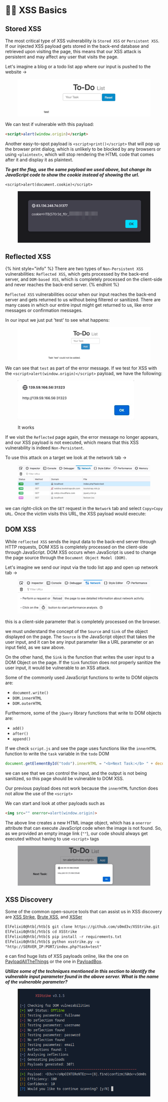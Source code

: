 # 🧎‍♂️ XSS Basics

## Stored XSS

The most critical type of XSS vulnerability is `Stored XSS` or `Persistent XSS`. If our injected XSS payload gets stored in the back-end database and retrieved upon visiting the page, this means that our XSS attack is persistent and may affect any user that visits the page.

Let's imagine a blog or a todo list app where our input is pushed to the website ->

<figure><img src="../../../.gitbook/assets/image (1283).png" alt=""><figcaption></figcaption></figure>

We can test if vulnerable with this payload:

```html
<script>alert(window.origin)</script>
```

Another easy-to-spot payload is `<script>print()</script>` that will pop up the browser print dialog, which is unlikely to be blocked by any browsers or using `<plaintext>`, which will stop rendering the HTML code that comes after it and display it as plaintext.

_**To get the flag, use the same payload we used above, but change its JavaScript code to show the cookie instead of showing the url.**_

```
<script>alert(document.cookie)</script>
```

<figure><img src="../../../.gitbook/assets/image (1284).png" alt=""><figcaption></figcaption></figure>

## Reflected XSS

{% hint style="info" %}
There are two types of `Non-Persistent XSS` vulnerabilities: `Reflected XSS`, which gets processed by the back-end server, and `DOM-based XSS`, which is completely processed on the client-side and never reaches the back-end server.
{% endhint %}

`Reflected XSS` vulnerabilities occur when our input reaches the back-end server and gets returned to us without being filtered or sanitized. There are many cases in which our entire input might get returned to us, like error messages or confirmation messages.

In our input we just put 'test' to see what happens:

<figure><img src="../../../.gitbook/assets/image (1285).png" alt=""><figcaption></figcaption></figure>

We can see that `test` as part of the error message. If we test for XSS with the `<script>alert(window.origin)</script>` payload, we have the following:

<figure><img src="../../../.gitbook/assets/image (1286).png" alt=""><figcaption><p>It works</p></figcaption></figure>

If we visit the `Reflected` page again, the error message no longer appears, and our XSS payload is not executed, which means that this XSS vulnerability is indeed `Non-Persistent`.

To use this attack on a target we look at the network tab ->

<figure><img src="../../../.gitbook/assets/image (1287).png" alt=""><figcaption></figcaption></figure>

we can right-click on the `GET` request in the `Network` tab and select `Copy>Copy URL`. Once the victim visits this URL, the XSS payload would execute:

## DOM XSS

While `reflected XSS` sends the input data to the back-end server through HTTP requests, DOM XSS is completely processed on the client-side through JavaScript. DOM XSS occurs when JavaScript is used to change the page source through the `Document Object Model (DOM)`.

Let's imagine we send our input via the todo list app and open up network tab ->

<figure><img src="../../../.gitbook/assets/image (12).png" alt=""><figcaption></figcaption></figure>

this is a client-side parameter that is completely processed on the browser.

we must understand the concept of the `Source` and `Sink` of the object displayed on the page. The `Source` is the JavaScript object that takes the user input, and it can be any input parameter like a URL parameter or an input field, as we saw above.

On the other hand, the `Sink` is the function that writes the user input to a DOM Object on the page. If the `Sink` function does not properly sanitize the user input, it would be vulnerable to an XSS attack.

Some of the commonly used JavaScript functions to write to DOM objects are:

* `document.write()`
* `DOM.innerHTML`
* `DOM.outerHTML`

Furthermore, some of the `jQuery` library functions that write to DOM objects are:

* `add()`
* `after()`
* `append()`

If we check `script.js` and see  the page uses functions like the `innerHTML` function to write the `task` variable in the `todo` DOM

```javascript
document.getElementById("todo").innerHTML = "<b>Next Task:</b> " + decodeURIComponent(task);
```

we can see that we can control the input, and the output is not being sanitized, so this page should be vulnerable to DOM XSS.

Our previous payload does not work because the `innerHTML` function does not allow the use of the `<script>`

We can start and look at other payloads such as&#x20;

```html
<img src="" onerror=alert(window.origin)>
```

The above line creates a new HTML image object, which has a `onerror` attribute that can execute JavaScript code when the image is not found. So, as we provided an empty image link (`""`), our code should always get executed without having to use `<script>` tags

<figure><img src="../../../.gitbook/assets/image (1) (1) (1) (1) (1) (1) (1).png" alt=""><figcaption></figcaption></figure>

## XSS Discovery

Some of the common open-source tools that can assist us in XSS discovery are [XSS Strike](https://github.com/s0md3v/XSStrike), [Brute XSS](https://github.com/rajeshmajumdar/BruteXSS), and [XSSer](https://github.com/epsylon/xsser)

```shell-session
ElFelixi0@htb[/htb]$ git clone https://github.com/s0md3v/XSStrike.git
ElFelixi0@htb[/htb]$ cd XSStrike
ElFelixi0@htb[/htb]$ pip install -r requirements.txt
ElFelixi0@htb[/htb]$ python xsstrike.py -u "http://SERVER_IP:PORT/index.php?task=test" 
```

e can find huge lists of XSS payloads online, like the one on [PayloadAllTheThings](https://github.com/swisskyrepo/PayloadsAllTheThings/blob/master/XSS%20Injection/README.md) or the one in [PayloadBox](https://github.com/payloadbox/xss-payload-list).

_**Utilize some of the techniques mentioned in this section to identify the vulnerable input parameter found in the above server. What is the name of the vulnerable parameter?**_

<figure><img src="../../../.gitbook/assets/image (3) (1) (1) (1) (1).png" alt=""><figcaption></figcaption></figure>
